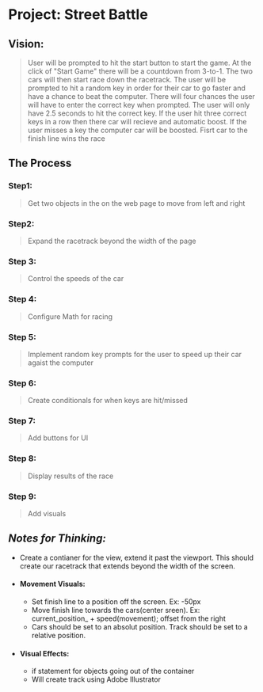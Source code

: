 # Project: Street Battle

## Vision: 
> User will be prompted to hit the start button to start the game. At the click of "Start Game" there will be a countdown from 3-to-1. The two cars will then start race down the racetrack. The user will be prompted to hit a random key in order for their car to go faster and have a chance to beat the computer. There will four chances the user will have to enter the correct key when prompted. The user will only have 2.5 seconds to hit the correct key. If the user hit three correct keys in a row then there car will recieve and automatic boost. If the user misses a key the computer car will be boosted. Fisrt car to the finish line wins the race
## The Process
### Step1: 
>Get two objects in the on the web page to move from left and right
### Step2: 
>Expand the racetrack beyond the width of the page
### Step 3: 
> Control the speeds of the car

### Step 4:
> Configure Math for racing

### Step 5:
> Implement random key prompts for the user to speed up their car agaist the computer

### Step 6: 
> Create conditionals for when keys are hit/missed

### Step 7: 
> Add buttons for UI

### Step 8: 
> Display results of the race

### Step 9: 
> Add visuals

## ***Notes for Thinking:***
 * Create a contianer for the view, extend it past the viewport. This should create our racetrack that extends beyond the width of the screen.

 * #### Movement Visuals: 
    * Set finish line to a position off the screen. Ex: -50px
    * Move finish line towards the cars(center sreen). Ex: current_position_ + speed(movement); offset from the right 
    * Cars should be set to an absolut position. Track should be set to a relative position.

* #### Visual Effects:
    * if statement for objects going out of the container
    * Will create track using Adobe Illustrator
